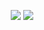 <p align = "center">
  <img src = "https://github-readme-stats.vercel.app/api?username=coder-zjq&show_icons=true&include_all_commits=true&line_height=40&count_private=true&theme=radical&hide_border=true">
  <img src = "https://github-readme-stats.vercel.app/api/top-langs/?username=coder-zjq&theme=radical&hide_border=true">
</p>

<!-- [![willianrod's wakatime stats](https://github-readme-stats.vercel.app/api/wakatime?username=coder-zjq)](https://github.com/anuraghazra/github-readme-stats) -->

<!-- <p align = "center">
  <a href="https://github.com/anuraghazra/github-readme-stats">
    <img align="center" src="https://github-readme-stats.vercel.app/api/pin/?username=coder-zjq&repo=JQCollectionViewAlignLayout&theme=radical&hide_border=true" />
  </a>
  <a href="https://github.com/anuraghazra/convoychat">
    <img align="center" src="https://github-readme-stats.vercel.app/api/pin/?username=moya&repo=moya&theme=radical&hide_border=true&line_height=40" />
  </a>
</p> -->
<!--
**Coder-ZJQ/Coder-ZJQ** is a ✨ _special_ ✨ repository because its `README.md` (this file) appears on your GitHub profile.

Here are some ideas to get you started:

- 🔭 I’m currently working on ...
- 🌱 I’m currently learning ...
- 👯 I’m looking to collaborate on ...
- 🤔 I’m looking for help with ...
- 💬 Ask me about ...
- 📫 How to reach me: ...
- 😄 Pronouns: ...
- ⚡ Fun fact: ...
-->
